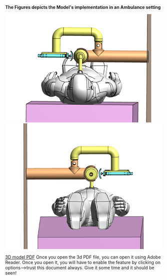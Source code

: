 
**The Figures depicts the Model's implementation in an Ambulance setting**


<img src="3dAmbuMan/pasted image 0.png" alt=" " class="inline"/>

<img src="3dAmbuMan/pasted image 0 (2).png" alt=" " class="inline"/>


[3D model PDF](https://github.com/SidB16/ENG4000-Team-A-F/blob/main/docs/gate4/Images/3dAmbuMan/pro1.PDF)
Once you open the 3d PDF file, you can open it using Adobe Reader. Once you open it, you will have to enable the feature by clicking on options-->trust this document always. Give  it some time and it should be seen!
